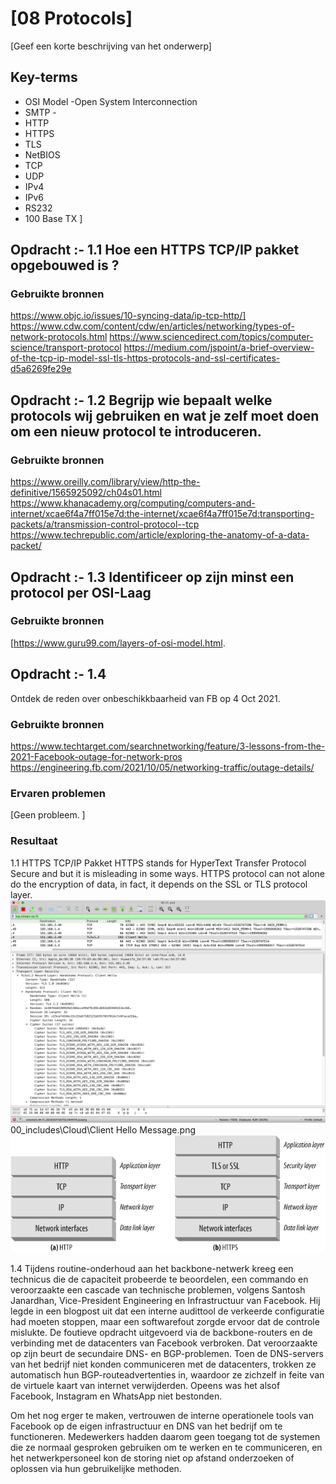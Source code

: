 # [08 Protocols]
[Geef een korte beschrijving van het onderwerp]

## Key-terms
- OSI Model -Open System Interconnection
- SMTP -
- HTTP
- HTTPS
- TLS
- NetBIOS
- TCP
- UDP
- IPv4
- IPv6
- RS232
- 100 Base TX ]

## Opdracht :- 1.1 Hoe een HTTPS TCP/IP pakket opgebouwed is ? 


### Gebruikte bronnen

https://www.objc.io/issues/10-syncing-data/ip-tcp-http/]
https://www.cdw.com/content/cdw/en/articles/networking/types-of-network-protocols.html
https://www.sciencedirect.com/topics/computer-science/transport-protocol
https://medium.com/jspoint/a-brief-overview-of-the-tcp-ip-model-ssl-tls-https-protocols-and-ssl-certificates-d5a6269fe29e

## Opdracht :- 1.2 Begrijp wie bepaalt welke protocols wij gebruiken en wat je zelf moet doen om een nieuw protocol te introduceren.

### Gebruikte bronnen

https://www.oreilly.com/library/view/http-the-definitive/1565925092/ch04s01.html
https://www.khanacademy.org/computing/computers-and-internet/xcae6f4a7ff015e7d:the-internet/xcae6f4a7ff015e7d:transporting-packets/a/transmission-control-protocol--tcp
https://www.techrepublic.com/article/exploring-the-anatomy-of-a-data-packet/

## Opdracht :- 1.3 Identificeer op zijn minst een protocol per OSI-Laag

### Gebruikte bronnen
[https://www.guru99.com/layers-of-osi-model.html.

## Opdracht :- 1.4 
Ontdek de reden over onbeschikkbaarheid van FB op 4 Oct 2021.

### Gebruikte bronnen 
https://www.techtarget.com/searchnetworking/feature/3-lessons-from-the-2021-Facebook-outage-for-network-pros
https://engineering.fb.com/2021/10/05/networking-traffic/outage-details/
### Ervaren problemen
[Geen probleem.  ]

### Resultaat
1.1 HTTPS TCP/IP Pakket
HTTPS stands for HyperText Transfer Protocol Secure and but it is misleading in some ways. HTTPS protocol can not alone do the encryption of data, in fact, it depends on the SSL or TLS protocol layer.
![ClientHello](/00_includes/Cloud/ClientHelloMessage.png)
00_includes\Cloud\Client Hello Message.png
![HTTPSStructure](/00_includes/Cloud/HTTPSStructure.png)


1.4
Tijdens routine-onderhoud aan het backbone-netwerk kreeg een technicus die de capaciteit probeerde te beoordelen, een commando en veroorzaakte een cascade van technische problemen, volgens Santosh Janardhan, Vice-President Engineering en Infrastructuur van Facebook. Hij legde in een blogpost uit dat een interne audittool de verkeerde configuratie had moeten stoppen, maar een softwarefout zorgde ervoor dat de controle mislukte. De foutieve opdracht uitgevoerd via de backbone-routers en de verbinding met de datacenters van Facebook verbroken.
Dat veroorzaakte op zijn beurt de secundaire DNS- en BGP-problemen. Toen de DNS-servers van het bedrijf niet konden communiceren met de datacenters, trokken ze automatisch hun BGP-routeadvertenties in, waardoor ze zichzelf in feite van de virtuele kaart van internet verwijderden. Opeens was het alsof Facebook, Instagram en WhatsApp niet bestonden.

Om het nog erger te maken, vertrouwen de interne operationele tools van Facebook op de eigen infrastructuur en DNS van het bedrijf om te functioneren. Medewerkers hadden daarom geen toegang tot de systemen die ze normaal gesproken gebruiken om te werken en te communiceren, en het netwerkpersoneel kon de storing niet op afstand onderzoeken of oplossen via hun gebruikelijke methoden.
